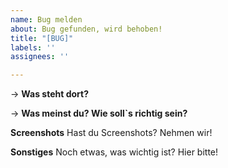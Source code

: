 ```yaml
---
name: Bug melden
about: Bug gefunden, wird behoben!
title: "[BUG]"
labels: ''
assignees: ''

---
```


-> **Was steht dort?**


-> **Was meinst du? Wie soll`s richtig sein?**

**Screenshots**
Hast du Screenshots? Nehmen wir!

**Sonstiges**
Noch etwas, was wichtig ist? Hier bitte!
